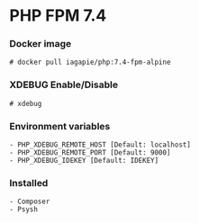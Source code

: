 # PHP FPM 7.4

### Docker image
```
# docker pull iagapie/php:7.4-fpm-alpine
```

### XDEBUG Enable/Disable
```
# xdebug
```

### Environment variables
    - PHP_XDEBUG_REMOTE_HOST [Default: localhost]
    - PHP_XDEBUG_REMOTE_PORT [Default: 9000]
    - PHP_XDEBUG_IDEKEY [Default: IDEKEY]

### Installed
    - Composer
    - Psysh
